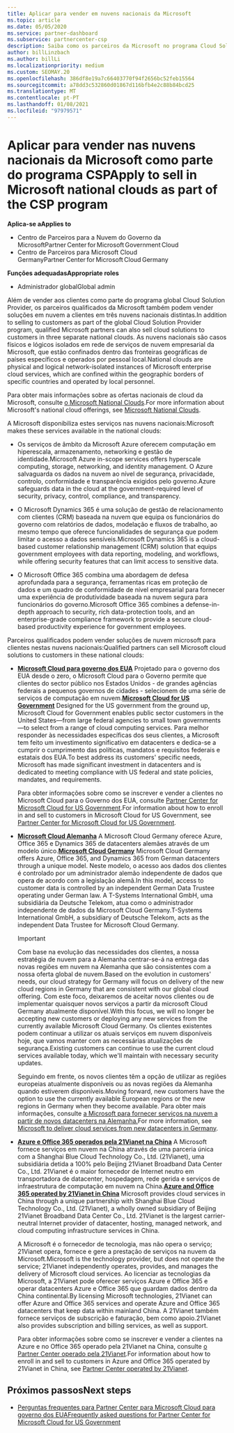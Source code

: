 ```yaml
---
title: Aplicar para vender em nuvens nacionais da Microsoft
ms.topic: article
ms.date: 05/05/2020
ms.service: partner-dashboard
ms.subservice: partnercenter-csp
description: Saiba como os parceiros da Microsoft no programa Cloud Solution Provider podem vender a clientes matriculados em nuvens nacionais suportadas.
author: billLinzbach
ms.author: billLi
ms.localizationpriority: medium
ms.custom: SEOMAY.20
ms.openlocfilehash: 386df8e19a7c66403770f94f2656bc52feb15564
ms.sourcegitcommit: a78dd3c532860d01867d116bfb4e2c88b84bcd25
ms.translationtype: MT
ms.contentlocale: pt-PT
ms.lasthandoff: 01/08/2021
ms.locfileid: "97979571"
---
```

# <a name="apply-to-sell-in-microsoft-national-clouds-as-part-of-the-csp-program"></a><span data-ttu-id="48e4c-103">Aplicar para vender nas nuvens nacionais da Microsoft como parte do programa CSP</span><span class="sxs-lookup"><span data-stu-id="48e4c-103">Apply to sell in Microsoft national clouds as part of the CSP program</span></span>

<span data-ttu-id="48e4c-104">**Aplica-se a**</span><span class="sxs-lookup"><span data-stu-id="48e4c-104">**Applies to**</span></span>

- <span data-ttu-id="48e4c-105">Centro de Parceiros para a Nuvem do Governo da Microsoft</span><span class="sxs-lookup"><span data-stu-id="48e4c-105">Partner Center for Microsoft Government Cloud</span></span>
- <span data-ttu-id="48e4c-106">Centro de Parceiros para Microsoft Cloud Germany</span><span class="sxs-lookup"><span data-stu-id="48e4c-106">Partner Center for Microsoft Cloud Germany</span></span>


<span data-ttu-id="48e4c-107">**Funções adequadas**</span><span class="sxs-lookup"><span data-stu-id="48e4c-107">**Appropriate roles**</span></span>

- <span data-ttu-id="48e4c-108">Administrador global</span><span class="sxs-lookup"><span data-stu-id="48e4c-108">Global admin</span></span>

<span data-ttu-id="48e4c-109">Além de vender aos clientes como parte do programa global Cloud Solution Provider, os parceiros qualificados da Microsoft também podem vender soluções em nuvem a clientes em três nuvens nacionais distintas.</span><span class="sxs-lookup"><span data-stu-id="48e4c-109">In addition to selling to customers as part of the global Cloud Solution Provider program, qualified Microsoft partners can also sell cloud solutions to customers in three separate national clouds.</span></span> <span data-ttu-id="48e4c-110">As nuvens nacionais são casos físicos e lógicos isolados em rede de serviços de nuvem empresarial da Microsoft, que estão confinados dentro das fronteiras geográficas de países específicos e operados por pessoal local.</span><span class="sxs-lookup"><span data-stu-id="48e4c-110">National clouds are physical and logical network-isolated instances of Microsoft enterprise cloud services, which are confined within the geographic borders of specific countries and operated by local personnel.</span></span> 

<span data-ttu-id="48e4c-111">Para obter mais informações sobre as ofertas nacionais de cloud da Microsoft, consulte [o Microsoft National Clouds](https://www.microsoft.com/trustcenter/cloudservices/nationalcloud).</span><span class="sxs-lookup"><span data-stu-id="48e4c-111">For more information about Microsoft's national cloud offerings, see [Microsoft National Clouds](https://www.microsoft.com/trustcenter/cloudservices/nationalcloud).</span></span>

<span data-ttu-id="48e4c-112">A Microsoft disponibiliza estes serviços nas nuvens nacionais:</span><span class="sxs-lookup"><span data-stu-id="48e4c-112">Microsoft makes these services available in the national clouds:</span></span>

-   <span data-ttu-id="48e4c-113">Os serviços de âmbito da Microsoft Azure oferecem computação em hiperescala, armazenamento, networking e gestão de identidade.</span><span class="sxs-lookup"><span data-stu-id="48e4c-113">Microsoft Azure in-scope services offers hyperscale computing, storage, networking, and identity management.</span></span> <span data-ttu-id="48e4c-114">O Azure salvaguarda os dados na nuvem ao nível de segurança, privacidade, controlo, conformidade e transparência exigidos pelo governo.</span><span class="sxs-lookup"><span data-stu-id="48e4c-114">Azure safeguards data in the cloud at the government-required level of security, privacy, control, compliance, and transparency.</span></span>

-   <span data-ttu-id="48e4c-115">O Microsoft Dynamics 365 é uma solução de gestão de relacionamento com clientes (CRM) baseada na nuvem que equipa os funcionários do governo com relatórios de dados, modelação e fluxos de trabalho, ao mesmo tempo que oferece funcionalidades de segurança que podem limitar o acesso a dados sensíveis.</span><span class="sxs-lookup"><span data-stu-id="48e4c-115">Microsoft Dynamics 365 is a cloud-based customer relationship management (CRM) solution that equips government employees with data reporting, modeling, and workflows, while offering security features that can limit access to sensitive data.</span></span>

-   <span data-ttu-id="48e4c-116">O Microsoft Office 365 combina uma abordagem de defesa aprofundada para a segurança, ferramentas ricas em proteção de dados e um quadro de conformidade de nível empresarial para fornecer uma experiência de produtividade baseada na nuvem segura para funcionários do governo.</span><span class="sxs-lookup"><span data-stu-id="48e4c-116">Microsoft Office 365 combines a defense-in-depth approach to security, rich data-protection tools, and an enterprise-grade compliance framework to provide a secure cloud-based productivity experience for government employees.</span></span>

<span data-ttu-id="48e4c-117">Parceiros qualificados podem vender soluções de nuvem microsoft para clientes nestas nuvens nacionais:</span><span class="sxs-lookup"><span data-stu-id="48e4c-117">Qualified partners can sell Microsoft cloud solutions to customers in these national clouds:</span></span>

-   <span data-ttu-id="48e4c-118">[**Microsoft Cloud para governo dos EUA**](https://www.microsoft.com/trustcenter/cloudservices/nationalcloud#Microsoft_Cloud_for_US) Projetado para o governo dos EUA desde o zero, o Microsoft Cloud para o Governo permite que clientes do sector público nos Estados Unidos - de grandes agências federais a pequenos governos de cidades - selecionem de uma série de serviços de computação em nuvem.</span><span class="sxs-lookup"><span data-stu-id="48e4c-118">[**Microsoft Cloud for US Government**](https://www.microsoft.com/trustcenter/cloudservices/nationalcloud#Microsoft_Cloud_for_US) Designed for the US government from the ground up, Microsoft Cloud for Government enables public sector customers in the United States—from large federal agencies to small town governments—to select from a range of cloud computing services.</span></span> <span data-ttu-id="48e4c-119">Para melhor responder às necessidades específicas dos seus clientes, a Microsoft tem feito um investimento significativo em datacenters e dedica-se a cumprir o cumprimento das políticas, mandatos e requisitos federais e estatais dos EUA.</span><span class="sxs-lookup"><span data-stu-id="48e4c-119">To best address its customers' specific needs, Microsoft has made significant investment in datacenters and is dedicated to meeting compliance with US federal and state policies, mandates, and requirements.</span></span> 

    <span data-ttu-id="48e4c-120">Para obter informações sobre como se inscrever e vender a clientes no Microsoft Cloud para o Governo dos EUA, consulte [Partner Center for Microsoft Cloud for US Government](partner-center-for-microsoft-us-govt-cloud.md).</span><span class="sxs-lookup"><span data-stu-id="48e4c-120">For information about how to enroll in and sell to customers in Microsoft Cloud for US Government, see [Partner Center for Microsoft Cloud for US Government](partner-center-for-microsoft-us-govt-cloud.md).</span></span>

-   <span data-ttu-id="48e4c-121">[**Microsoft Cloud Alemanha**](https://www.microsoft.com/trustcenter/cloudservices/nationalcloud#Microsoft_Cloud_Germany) A Microsoft Cloud Germany oferece Azure, Office 365 e Dynamics 365 de datacenters alemães através de um modelo único.</span><span class="sxs-lookup"><span data-stu-id="48e4c-121">[**Microsoft Cloud Germany**](https://www.microsoft.com/trustcenter/cloudservices/nationalcloud#Microsoft_Cloud_Germany) Microsoft Cloud Germany offers Azure, Office 365, and Dynamics 365 from German datacenters through a unique model.</span></span> <span data-ttu-id="48e4c-122">Neste modelo, o acesso aos dados dos clientes é controlado por um administrador alemão independente de dados que opera de acordo com a legislação alemã.</span><span class="sxs-lookup"><span data-stu-id="48e4c-122">In this model, access to customer data is controlled by an independent German Data Trustee operating under German law.</span></span> <span data-ttu-id="48e4c-123">A T-Systems International GmbH, uma subsidiária da Deutsche Telekom, atua como o administrador independente de dados da Microsoft Cloud Germany.</span><span class="sxs-lookup"><span data-stu-id="48e4c-123">T-Systems International GmbH, a subsidiary of Deutsche Telekom, acts as the independent Data Trustee for Microsoft Cloud Germany.</span></span>

    > [!IMPORTANT]  
    > <span data-ttu-id="48e4c-124">Com base na evolução das necessidades dos clientes, a nossa estratégia de nuvem para a Alemanha centrar-se-á na entrega das novas regiões em nuvem na Alemanha que são consistentes com a nossa oferta global de nuvem.</span><span class="sxs-lookup"><span data-stu-id="48e4c-124">Based on the evolution in customers' needs, our cloud strategy for Germany will focus on delivery of the new cloud regions in Germany that are consistent with our global cloud offering.</span></span> <span data-ttu-id="48e4c-125">Com este foco, deixaremos de aceitar novos clientes ou de implementar quaisquer novos serviços a partir da microsoft Cloud Germany atualmente disponível.</span><span class="sxs-lookup"><span data-stu-id="48e4c-125">With this focus, we will no longer be accepting new customers or deploying any new services from the currently available Microsoft Cloud Germany.</span></span> <span data-ttu-id="48e4c-126">Os clientes existentes podem continuar a utilizar os atuais serviços em nuvem disponíveis hoje, que vamos manter com as necessárias atualizações de segurança.</span><span class="sxs-lookup"><span data-stu-id="48e4c-126">Existing customers can continue to use the current cloud services available today, which we'll maintain with necessary security updates.</span></span>
    >  
    > <span data-ttu-id="48e4c-127">Seguindo em frente, os novos clientes têm a opção de utilizar as regiões europeias atualmente disponíveis ou as novas regiões da Alemanha quando estiverem disponíveis.</span><span class="sxs-lookup"><span data-stu-id="48e4c-127">Moving forward, new customers have the option to use the currently available European regions or the new regions in Germany when they become available.</span></span> <span data-ttu-id="48e4c-128">Para obter mais informações, consulte [a Microsoft para fornecer serviços na nuvem a partir de novos datacenters na Alemanha.](https://news.microsoft.com/europe/2018/08/31/microsoft-to-deliver-cloud-services-from-new-datacentres-in-germany-in-2019-to-meet-evolving-customer-needs/)</span><span class="sxs-lookup"><span data-stu-id="48e4c-128">For more information, see [Microsoft to deliver cloud services from new datacenters in Germany](https://news.microsoft.com/europe/2018/08/31/microsoft-to-deliver-cloud-services-from-new-datacentres-in-germany-in-2019-to-meet-evolving-customer-needs/).</span></span>

    
-   <span data-ttu-id="48e4c-129">[**Azure e Office 365 operados pela 21Vianet na China**](https://www.microsoft.com/trustcenter/cloudservices/nationalcloud#Microsoft_Cloud_for_China) A Microsoft fornece serviços em nuvem na China através de uma parceria única com a Shanghai Blue Cloud Technology Co., Ltd. (21Vianet), uma subsidiária detida a 100% pelo Beijing 21Vianet Broadband Data Center Co., Ltd. 21Vianet é o maior fornecedor de Internet neutro em transportadora de datacenter, hospedagem, rede gerida e serviços de infraestrutura de computação em nuvem na China.</span><span class="sxs-lookup"><span data-stu-id="48e4c-129">[**Azure and Office 365 operated by 21Vianet in China**](https://www.microsoft.com/trustcenter/cloudservices/nationalcloud#Microsoft_Cloud_for_China) Microsoft provides cloud services in China through a unique partnership with Shanghai Blue Cloud Technology Co., Ltd. (21Vianet), a wholly owned subsidiary of Beijing 21Vianet Broadband Data Center Co., Ltd. 21Vianet is the largest carrier-neutral Internet provider of datacenter, hosting, managed network, and cloud computing infrastructure services in China.</span></span> 

    <span data-ttu-id="48e4c-130">A Microsoft é o fornecedor de tecnologia, mas não opera o serviço; 21Vianet opera, fornece e gere a prestação de serviços na nuvem da Microsoft.</span><span class="sxs-lookup"><span data-stu-id="48e4c-130">Microsoft is the technology provider, but does not operate the service; 21Vianet independently operates, provides, and manages the delivery of Microsoft cloud services.</span></span> <span data-ttu-id="48e4c-131">Ao licenciar as tecnologias da Microsoft, a 21Vianet pode oferecer serviços Azure e Office 365 e operar datacenters Azure e Office 365 que guardam dados dentro da China continental.</span><span class="sxs-lookup"><span data-stu-id="48e4c-131">By licensing Microsoft technologies, 21Vianet can offer Azure and Office 365 services and operate Azure and Office 365 datacenters that keep data within mainland China.</span></span> <span data-ttu-id="48e4c-132">A 21Vianet também fornece serviços de subscrição e faturação, bem como apoio.</span><span class="sxs-lookup"><span data-stu-id="48e4c-132">21Vianet also provides subscription and billing services, as well as support.</span></span>

    <span data-ttu-id="48e4c-133">Para obter informações sobre como se inscrever e vender a clientes na Azure e no Office 365 operado pela 21Vianet na China, consulte [o Partner Center operado pela 21Vianet](/previous-versions/windows/it-pro/windows-home-server/ff357696(v=ws.11)).</span><span class="sxs-lookup"><span data-stu-id="48e4c-133">For information about how to enroll in and sell to customers in Azure and Office 365 operated by 21Vianet in China, see [Partner Center operated by 21Vianet](/previous-versions/windows/it-pro/windows-home-server/ff357696(v=ws.11)).</span></span>

## <a name="next-steps"></a><span data-ttu-id="48e4c-134">Próximos passos</span><span class="sxs-lookup"><span data-stu-id="48e4c-134">Next steps</span></span>

- [<span data-ttu-id="48e4c-135">Perguntas frequentes para Partner Center para Microsoft Cloud para governo dos EUA</span><span class="sxs-lookup"><span data-stu-id="48e4c-135">Frequently asked questions for Partner Center for Microsoft Cloud for US Government</span></span>](faq-for-us-govt-cloud.md)
